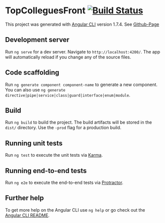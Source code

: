 # TopColleguesFront [![Build Status](https://travis-ci.org/Guilome/top-collegues-front.svg?branch=master)](https://travis-ci.org/Guilome/top-collegues-front)
This project was generated with [Angular CLI](https://github.com/angular/angular-cli) version 1.7.4. See [Github-Page](https://guilome.github.io/top-collegues-front/)

## Development server

Run `ng serve` for a dev server. Navigate to `http://localhost:4200/`. The app will automatically reload if you change any of the source files.

## Code scaffolding

Run `ng generate component component-name` to generate a new component. You can also use `ng generate directive|pipe|service|class|guard|interface|enum|module`.

## Build

Run `ng build` to build the project. The build artifacts will be stored in the `dist/` directory. Use the `-prod` flag for a production build.


## Running unit tests

Run `ng test` to execute the unit tests via [Karma](https://karma-runner.github.io).

## Running end-to-end tests

Run `ng e2e` to execute the end-to-end tests via [Protractor](http://www.protractortest.org/).

## Further help

To get more help on the Angular CLI use `ng help` or go check out the [Angular CLI README](https://github.com/angular/angular-cli/blob/master/README.md).
